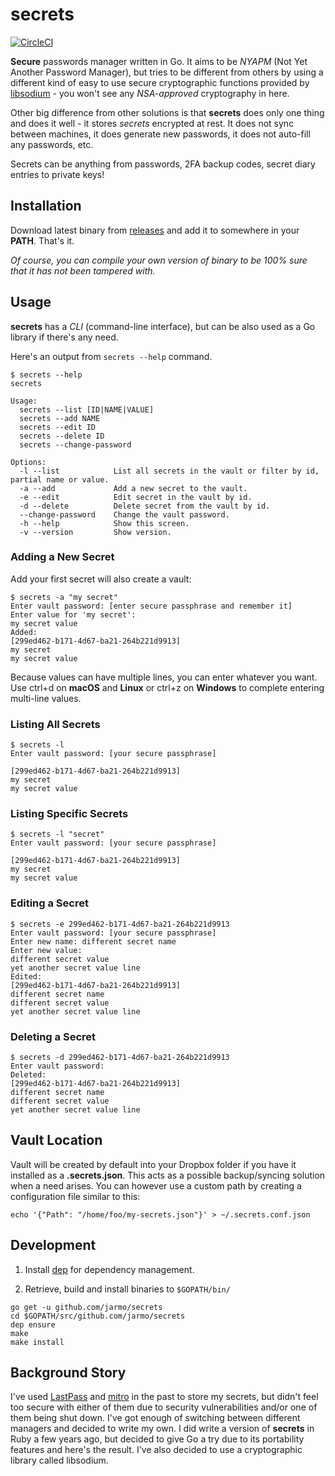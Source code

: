 # secrets
[![CircleCI](https://circleci.com/gh/jarmo/secrets.svg?style=svg&circle-token=596c25b873ed12dd07c3df358afbf7e0c0cdf806)](https://circleci.com/gh/jarmo/secrets)

**Secure** passwords manager written in Go. It aims to be *NYAPM* (Not Yet Another Password Manager), but tries to be different from others by using a different kind of easy to use secure cryptographic functions provided by [libsodium](https://download.libsodium.org/doc/) - you won't see any *NSA-approved* cryptography in here.

Other big difference from other solutions is that **secrets** does only one thing and does it well - it stores *secrets* encrypted at rest. It does not sync between machines, it does generate new passwords, it does not auto-fill any passwords, etc.

Secrets can be anything from passwords, 2FA backup codes, secret diary entries to private keys!

## Installation

Download latest binary from [releases](https://github.com/jarmo/secrets/releases) and add it to somewhere in your **PATH**. That's it.

*Of course, you can compile your own version of binary to be 100% sure that it has not been tampered with.*

## Usage

**secrets** has a *CLI* (command-line interface), but can be also used as a Go library if there's any need.

Here's an output from `secrets --help` command.

```
$ secrets --help
secrets

Usage:
  secrets --list [ID|NAME|VALUE]
  secrets --add NAME
  secrets --edit ID
  secrets --delete ID
  secrets --change-password

Options:
  -l --list            List all secrets in the vault or filter by id, partial name or value.
  -a --add             Add a new secret to the vault.
  -e --edit            Edit secret in the vault by id.
  -d --delete          Delete secret from the vault by id.
  --change-password    Change the vault password.
  -h --help            Show this screen.
  -v --version         Show version.
```

### Adding a New Secret

Add your first secret will also create a vault:

```
$ secrets -a "my secret" 
Enter vault password: [enter secure passphrase and remember it]
Enter value for 'my secret':
my secret value
Added: 
[299ed462-b171-4d67-ba21-264b221d9913]
my secret
my secret value
```

Because values can have multiple lines, you can enter whatever you want. Use ctrl+d on **macOS** and **Linux** or ctrl+z on **Windows** to complete entering multi-line values.

### Listing All Secrets

```
$ secrets -l
Enter vault password: [your secure passphrase]

[299ed462-b171-4d67-ba21-264b221d9913]
my secret
my secret value
```

### Listing Specific Secrets

```
$ secrets -l "secret"
Enter vault password: [your secure passphrase]

[299ed462-b171-4d67-ba21-264b221d9913]
my secret
my secret value
```

### Editing a Secret

```
$ secrets -e 299ed462-b171-4d67-ba21-264b221d9913                                                                    
Enter vault password: [your secure passphrase]
Enter new name: different secret name
Enter new value:
different secret value
yet another secret value line
Edited: 
[299ed462-b171-4d67-ba21-264b221d9913]
different secret name
different secret value
yet another secret value line
```

### Deleting a Secret

```
$ secrets -d 299ed462-b171-4d67-ba21-264b221d9913
Enter vault password: 
Deleted: 
[299ed462-b171-4d67-ba21-264b221d9913]
different secret name
different secret value
yet another secret value line
```

## Vault Location

Vault will be created by default into your Dropbox folder if you have it installed as a **.secrets.json**. This acts as a possible backup/syncing solution when a need arises. You can however use a custom path by creating a configuration file similar to this:

```
echo '{"Path": "/home/foo/my-secrets.json"}' > ~/.secrets.conf.json
```

## Development

1. Install [dep](https://github.com/golang/dep) for dependency management.

2. Retrieve, build and install binaries to `$GOPATH/bin/`

```
go get -u github.com/jarmo/secrets
cd $GOPATH/src/github.com/jarmo/secrets
dep ensure
make
make install
```

## Background Story

I've used [LastPass](https://www.lastpass.com/) and [mitro](http://www.mitro.co/) in the past to store my secrets, but didn't feel too secure with either of them due to security vulnerabilities and/or one of them being shut down. I've got enough of switching between different managers and decided to write my own. I did write a version of **secrets** in Ruby a few years ago, but decided to give Go a try due to its portability features and here's the result. I've also decided to use a cryptographic library called libsodium.
